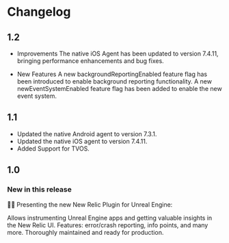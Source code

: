 # Changelog

## 1.2

* Improvements
The native iOS Agent has been updated to version 7.4.11, bringing performance enhancements and bug fixes.

* New Features
A new backgroundReportingEnabled feature flag has been introduced to enable background reporting functionality. A new newEventSystemEnabled feature flag has been added to enable the new event system.


## 1.1

* Updated the native Android agent to version 7.3.1.
* Updated the native iOS agent to version 7.4.11.
* Added Support for TVOS.


## 1.0

### New in this release
🎉🎊 Presenting the new New Relic Plugin for Unreal Engine:

Allows instrumenting Unreal Engine apps and getting valuable insights in the New Relic UI.
Features: error/crash reporting, info points, and many more. Thoroughly maintained and ready for production.